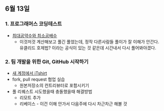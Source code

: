 ## 6월 13일
### 1. 프로그래머스 코딩테스트
- [최대공약수와 최소공배수](https://github.com/leemyungju9347/Algorithm/blob/master/Level_01/%EC%B5%9C%EB%8C%80%EA%B3%B5%EC%95%BD%EC%88%98%EC%99%80%20%EC%B5%9C%EC%86%8C%EA%B3%B5%EB%B0%B0%EC%88%98.html)
	- 이것저것 계산해보고 풀긴 풀었는데, 정작 다른사람들 풀이가 잘 이해가 안간다. 유클리드 호제법? 이라는 공식이 있는 것 같은데 시간내서 다시 풀어봐야겠다.

### 2. 팀 개발을 위한 Git, GitHub 시작하기
- [새 계정에서 iTshirt ](https://github.com/leemyungju9347/iTshirt)
-  fork, pull request 협업 실습
	- 원본저장소의 컨트리뷰터로 포함시키기
- 풀 리퀘스트 시도했을때 충돌했을때 해결방법
	- 리모트 추가
	- 리베이스 - 이건 이해 안가서 다음주에 다시 차근차근 해볼 것
